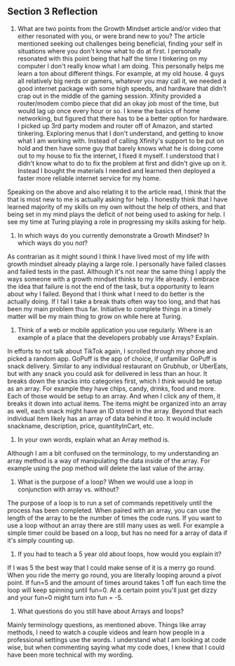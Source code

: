 ## Section 3 Reflection

1. What are two points from the Growth Mindset article and/or video that either resonated with you, or were brand new to you?
The article mentioned seeking out challenges being beneficial, finding your self in situations where you don't know what to do at first. I personally resonated with this point being that half the time I tinkering on my computer I don't really know what I am doing. This personally helps me learn a ton about different things. For example, at my old house. 4 guys all relatively big nerds or gamers, whatever you may call it, we needed a good internet package with some high speeds, and hardware that didn't crap out in the middle of the gaming session. Xfinity provided a router/modem combo piece that did an okay job most of the time, but would lag up once every hour or so. I knew the basics of home networking, but figured that there has to be a better option for hardware. I picked up 3rd party modem and router off of Amazon, and started tinkering. Exploring menus that I don't understand, and getting to know what I am working with. Instead of calling Xfinity's support to be put on hold and then have some guy that barely knows what he is doing come out to my house to fix the internet, I fixed it myself. I understood that I didn't know what to do to fix the problem at first and didn't give up on it. Instead I bought the materials I needed and learned then deployed a faster more reliable internet service for my home.

Speaking on the above and also relating it to the article read, I think that the that is most new to me is actually asking for help. I honestly think that I have learned majority of my skills on my own without the help of others, and that being set in my mind plays the deficit of not being used to asking for help. I see my time at Turing playing a role in progressing my skills asking for help.

1. In which ways do you currently demonstrate a Growth Mindset? In which ways do you _not_?

As contrarian as it might sound I think I have lived most of my life with growth mindset already playing a large role. I personally have failed classes and failed tests in the past. Although it's not near the same thing I apply the ways someone with a growth mindset thinks to my life already. I embrace the idea that failure is not the end of the task, but a opportunity to learn about why I failed. Beyond that I think what I need to do better is the actually doing. If I fail I take a break thats often way too long, and that has been my main problem thus far. Initiative to complete things in a timely matter will be my main thing to grow on while here at Turing.

1. Think of a web or mobile application you use regularly. Where is an example of a place that the developers probably use Arrays? Explain.

In efforts to not talk about TikTok again, I scrolled through my phone and picked a random app. GoPuff is the app of choice, if unfamiliar GoPuff is snack delivery. Similar to any individual restaurant on Grubhub, or UberEats, but with any snack you could ask for delivered in less than an hour. It breaks down the snacks into categories first, which I think would be setup as an array. For example they have chips, candy, drinks, food and more. Each of those would be setup to an array. And when I click any of them, it breaks it down into actual items. The items might be organized into an array as well, each snack might have an ID stored in the array. Beyond that each individual item likely has an array of data behind it too. It would include snackname, description, price, quantityInCart, etc.

1. In your own words, explain what an Array method is.

Although I am a bit confused on the terminology, to my understanding an array method is a way of manipulating the data inside of the array. For example using the pop method will delete the last value of the array.

1. What is the purpose of a loop? When we would use a loop in conjunction with array vs. without?

The purpose of a loop is to run a set of commands repetitively until the process has been completed. When paired with an array, you can use the length of the array to be the number of times the code runs. If you want to use a loop without an array there are still many uses as well. For example a simple timer could be based on a loop, but has no need for a array of data if it's simply counting up.

1. If you had to teach a 5 year old about loops, how would you explain it?

If I was 5 the best way that I could make sense of it is a merry go round. When you ride the merry go round, you are literally looping around a pivot point. If fun=5 and the amount of times around takes 1 off fun each time the loop will keep spinning until fun=0. At a certain point you'll just get dizzy and your fun=0 might turn into fun = -5.

1. What questions do you still have about Arrays and loops?

Mainly terminology questions, as mentioned above. Things like array methods, I need to watch a couple videos and learn how people in a professional settings use the words. I understand what I am looking at code wise, but when commenting saying what my code does, I knew that I could have been more technical with my wording.
